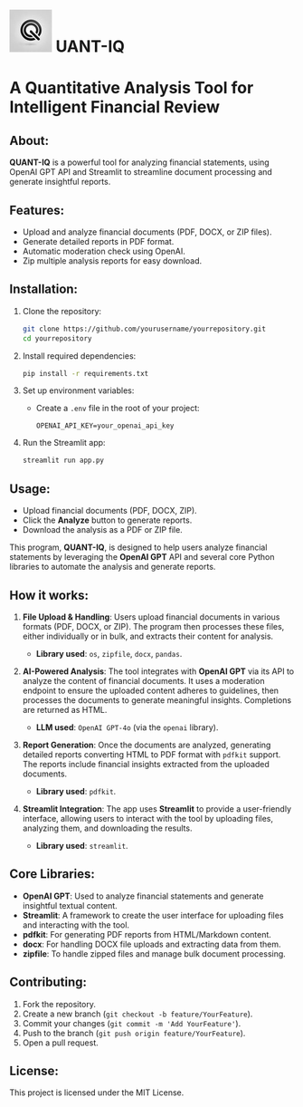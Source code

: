 # ![QuantIQ Logo](imgs/quantiq_logo_75x75.jpg) UANT-IQ
# A Quantitative Analysis Tool for Intelligent Financial Review

## About:
**QUANT-IQ** is a powerful tool for analyzing financial statements, using OpenAI GPT API and Streamlit to streamline document processing and generate insightful reports.

## Features:
- Upload and analyze financial documents (PDF, DOCX, or ZIP files).
- Generate detailed reports in PDF format.
- Automatic moderation check using OpenAI.
- Zip multiple analysis reports for easy download.

## Installation:
1. Clone the repository:
   ```bash
   git clone https://github.com/yourusername/yourrepository.git
   cd yourrepository
   ```
2. Install required dependencies:
   ```bash
   pip install -r requirements.txt
   ```

3. Set up environment variables:
   - Create a `.env` file in the root of your project:
     ```
     OPENAI_API_KEY=your_openai_api_key
     ```

4. Run the Streamlit app:
   ```bash
   streamlit run app.py
   ```

## Usage:
- Upload financial documents (PDF, DOCX, ZIP).
- Click the **Analyze** button to generate reports.
- Download the analysis as a PDF or ZIP file.

This program, **QUANT-IQ**, is designed to help users analyze financial statements by leveraging the **OpenAI GPT** API and several core Python libraries to automate the analysis and generate reports.

## How it works:
1. **File Upload & Handling**: Users upload financial documents in various formats (PDF, DOCX, or ZIP). The program then processes these files, either individually or in bulk, and extracts their content for analysis.
   - **Library used**: `os`, `zipfile`, `docx`, `pandas`.

2. **AI-Powered Analysis**: The tool integrates with **OpenAI GPT** via its API to analyze the content of financial documents. It uses a moderation endpoint to ensure the uploaded content adheres to guidelines, then processes the documents to generate meaningful insights. Completions are returned as HTML.
   - **LLM used**: `OpenAI GPT-4o` (via the `openai` library).
   
3. **Report Generation**: Once the documents are analyzed, generating detailed reports converting HTML to PDF format with `pdfkit` support. The reports include financial insights extracted from the uploaded documents.
   - **Library used**: `pdfkit`.

4. **Streamlit Integration**: The app uses **Streamlit** to provide a user-friendly interface, allowing users to interact with the tool by uploading files, analyzing them, and downloading the results.
   - **Library used**: `streamlit`.

## Core Libraries:
- **OpenAI GPT**: Used to analyze financial statements and generate insightful textual content.
- **Streamlit**: A framework to create the user interface for uploading files and interacting with the tool.
- **pdfkit**: For generating PDF reports from HTML/Markdown content.
- **docx**: For handling DOCX file uploads and extracting data from them.
- **zipfile**: To handle zipped files and manage bulk document processing.

## Contributing:
1. Fork the repository.
2. Create a new branch (`git checkout -b feature/YourFeature`).
3. Commit your changes (`git commit -m 'Add YourFeature'`).
4. Push to the branch (`git push origin feature/YourFeature`).
5. Open a pull request.

## License:
This project is licensed under the MIT License.